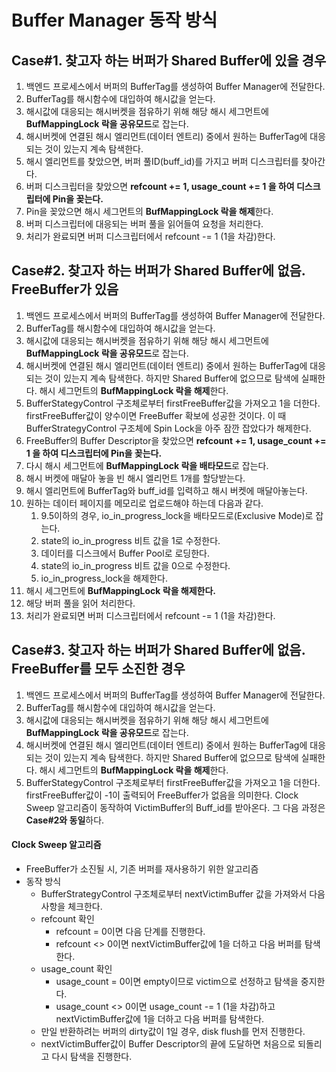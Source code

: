 # Buffer Manager 동작 방식

## Case#1. 찾고자 하는 버퍼가 Shared Buffer에 있을 경우
1. 백엔드 프로세스에서 버퍼의 BufferTag를 생성하여 Buffer Manager에 전달한다.
2. BufferTag를 해시함수에 대입하여 해시값을 얻는다.
3. 해시값에 대응되는 해시버켓을 점유하기 위해 해당 해시 세그먼트에 **BufMappingLock 락을 공유모드**로 잡는다.
4. 해시버켓에 연결된 해시 엘리먼트(데이터 엔트리) 중에서 원하는 BufferTag에 대응되는 것이 있는지 계속 탐색한다.
5. 해시 엘리먼트를 찾았으면, 버퍼 풀ID(buff_id)를 가지고 버퍼 디스크립터를 찾아간다.
6. 버퍼 디스크립터을 찾았으면 **refcount += 1, usage_count += 1 을 하여 디스크립터에 Pin을 꽂는다.**
7. Pin을 꽂았으면 해시 세그먼트의 **BufMappingLock 락을 해제**한다.
8. 버퍼 디스크립터에 대응되는 버퍼 풀을 읽어들여 요청을 처리한다.
9. 처리가 완료되면 버퍼 디스크립터에서 refcount -= 1 (1을 차감)한다.

## Case#2. 찾고자 하는 버퍼가 Shared Buffer에 없음. FreeBuffer가 있음
1. 백엔드 프로세스에서 버퍼의 BufferTag를 생성하여 Buffer Manager에 전달한다.
2. BufferTag를 해시함수에 대입하여 해시값을 얻는다.
3. 해시값에 대응되는 해시버켓을 점유하기 위해 해당 해시 세그먼트에 **BufMappingLock 락을 공유모드**로 잡는다.
4. 해시버켓에 연결된 해시 엘리먼트(데이터 엔트리) 중에서 원하는 BufferTag에 대응되는 것이 있는지 계속 탐색한다. 하지만 Shared Buffer에 없으므로 탐색에 실패한다. 해시 세그먼트의 **BufMappingLock 락을 해제**한다.
5. BufferStategyControl 구조체로부터 firstFreeBuffer값을 가져오고 1을 더한다. firstFreeBuffer값이 양수이면 FreeBuffer 확보에 성공한 것이다. 이 때 BufferStrategyControl 구조체에 Spin Lock을 아주 잠깐 잡았다가 해제한다.
6.  FreeBuffer의 Buffer Descriptor을 찾았으면 **refcount += 1, usage_count += 1 을 하여 디스크립터에 Pin을 꽂는다.**
7. 다시 해시 세그먼트에 **BufMappingLock 락을 배타모드**로 잡는다.
8. 해시 버켓에 매달아 놓을 빈 해시 엘리먼트 1개를 할당받는다.
9. 해시 엘리먼트에 BufferTag와 buff_id를 입력하고 해시 버켓에 매달아놓는다.
10. 원하는 데이터 페이지를 메모리로 업로드해야 하는데 다음과 같다.
    1. 9.5이하의 경우, io_in_progress_lock을 배타모드로(Exclusive Mode)로 잡는다.
    2. state의 io_in_progress 비트 값을 1로 수정한다.
    3. 데이터를 디스크에서 Buffer Pool로 로딩한다.
    4. state의 io_in_progress 비트 값을 0으로 수정한다.
    5. io_in_progress_lock을 해제한다.
11. 해시 세그먼트에 **BufMappingLock 락을 해제한다.**
12. 해당 버퍼 풀을 읽어 처리한다.
13. 처리가 완료되면 버퍼 디스크립터에서 refcount -= 1 (1을 차감)한다.

## Case#3. 찾고자 하는 버퍼가 Shared Buffer에 없음. FreeBuffer를 모두 소진한 경우
1. 백엔드 프로세스에서 버퍼의 BufferTag를 생성하여 Buffer Manager에 전달한다.
2. BufferTag를 해시함수에 대입하여 해시값을 얻는다.
3. 해시값에 대응되는 해시버켓을 점유하기 위해 해당 해시 세그먼트에 **BufMappingLock 락을 공유모드**로 잡는다.
4. 해시버켓에 연결된 해시 엘리먼트(데이터 엔트리) 중에서 원하는 BufferTag에 대응되는 것이 있는지 계속 탐색한다. 하지만 Shared Buffer에 없으므로 탐색에 실패한다. 해시 세그먼트의 **BufMappingLock 락을 해제**한다.
5. BufferStategyControl 구조체로부터 firstFreeBuffer값을 가져오고 1을 더한다. firstFreeBuffer값이 -1이 출력되어 FreeBuffer가 없음을 의미한다. Clock Sweep 알고리즘이 동작하여 VictimBuffer의 Buff_id를 받아온다. 그 다음 과정은 **Case#2와 동일**하다.

#### Clock Sweep 알고리즘
- FreeBuffer가 소진될 시, 기존 버퍼를 재사용하기 위한 알고리즘
- 동작 방식
  - BufferStrategyControl 구조체로부터 nextVictimBuffer 값을 가져와서 다음 사항을 체크한다.
  - refcount 확인
    - refcount = 0이면 다음 단계를 진행한다.
    - refcount <> 0이면 nextVictimBuffer값에 1을 더하고 다음 버퍼를 탐색한다.
  - usage_count 확인
    - usage_count = 0이면 empty이므로 victim으로 선정하고 탐색을 중지한다.
    - usage_count <> 0이면 usage_count -= 1 (1을 차감)하고 nextVictimBuffer값에 1을 더하고 다음 버퍼를 탐색한다.
   - 만일 반환하려는 버퍼의 dirty값이 1일 경우, disk flush를 먼저 진행한다.
   - nextVictimBuffer값이 Buffer Descriptor의 끝에 도달하면 처음으로 되돌리고 다시 탐색을 진행한다. 



